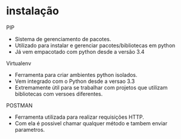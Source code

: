 # instalação 

PIP
* Sistema de gerenciamento de pacotes.
* Utilizado para instalar e gerenciar pacotes/bibliotecas em python
* Já vem empacotado com python desde a versão 3.4 

Virtualenv
* Ferramenta para criar ambientes python isolados.
* Vem integrado com o Python desde a versao 3.3
* Extremamente útil para se trabalhar com projetos que utilizam bibliotecas com versoes diferentes.

POSTMAN 
* Ferramenta utilizada para realizar requisições HTTP.
* Com ela é possivel chamar qualquer método e tambem enviar parametros.

